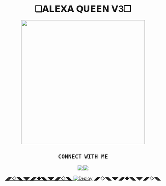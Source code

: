 <h1 align="center">❏𝗔𝗟𝗘𝗫𝗔 𝗤𝗨𝗘𝗘𝗡 𝗩3❐<br></h1>
<p align="center">

<div align="center">
  <img border-radius: 15px src="https://i.ibb.co/TPLgRdk/Alexa.jpg/Alexaqueen.png" width="400" height="400"/>
  <p align="center">

## ```CONNECT WITH ME```

<p align="center">
<a href="https://wa.me/27686881509"><img src="https://img.shields.io/badge/Contact CYBERXKID-25D366?style=for-the-badge&logo=whatsapp&logoColor=white" />
<a href="https://chat.whatsapp.com/BgFiKPSLFsp54TMqoGH0oV"><img src="https://img.shields.io/badge/Join Official GC-25D366?style=for-the-badge&logo=whatsapp&logoColor=white" />
</p>


◢◤◇◥◣◥◤◢◤◆◥◣◥◤◢◤◇◥◣
[![Deploy](https://www.herokucdn.com/deploy/button.svg)](https://heroku.com/deploy?template=https://github.com/Diegoson/ALEXA-QUEEN-V3/)
◢◤◇◥◣◥◤◢◤◆◥◣◥◤◢◤◇◥◣

